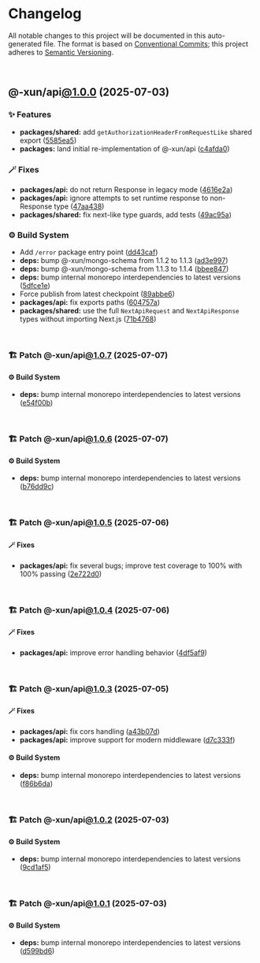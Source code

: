 # Changelog

All notable changes to this project will be documented in this auto-generated
file. The format is based on [Conventional Commits][1];
this project adheres to [Semantic Versioning][2].

<br />

## @-xun/api[@1.0.0][3] (2025-07-03)

### ✨ Features

- **packages/shared:** add `getAuthorizationHeaderFromRequestLike` shared export ([5585ea5][4])
- **packages:** land initial re-implementation of @-xun/api ([c4afda0][5])

### 🪄 Fixes

- **packages/api:** do not return Response in legacy mode ([4616e2a][6])
- **packages/api:** ignore attempts to set runtime response to non-Response type ([47aa438][7])
- **packages/shared:** fix next-like type guards, add tests ([49ac95a][8])

### ⚙️ Build System

- Add `/error` package entry point ([dd43caf][9])
- **deps:** bump @-xun/mongo-schema from 1.1.2 to 1.1.3 ([ad3e997][10])
- **deps:** bump @-xun/mongo-schema from 1.1.3 to 1.1.4 ([bbee847][11])
- **deps:** bump internal monorepo interdependencies to latest versions ([5dfce1e][12])
- Force publish from latest checkpoint ([89abbe6][13])
- **packages/api:** fix exports paths ([604757a][14])
- **packages/shared:** use the full `NextApiRequest` and `NextApiResponse` types without importing Next.js ([71b4768][15])

<br />

### 🏗️ Patch @-xun/api[@1.0.7][16] (2025-07-07)

#### ⚙️ Build System

- **deps:** bump internal monorepo interdependencies to latest versions ([e54f00b][17])

<br />

### 🏗️ Patch @-xun/api[@1.0.6][18] (2025-07-07)

#### ⚙️ Build System

- **deps:** bump internal monorepo interdependencies to latest versions ([b76dd9c][19])

<br />

### 🏗️ Patch @-xun/api[@1.0.5][20] (2025-07-06)

#### 🪄 Fixes

- **packages/api:** fix several bugs; improve test coverage to 100% with 100% passing ([2e722d0][21])

<br />

### 🏗️ Patch @-xun/api[@1.0.4][22] (2025-07-06)

#### 🪄 Fixes

- **packages/api:** improve error handling behavior ([4df5af9][23])

<br />

### 🏗️ Patch @-xun/api[@1.0.3][24] (2025-07-05)

#### 🪄 Fixes

- **packages/api:** fix cors handling ([a43b07d][25])
- **packages/api:** improve support for modern middleware ([d7c333f][26])

#### ⚙️ Build System

- **deps:** bump internal monorepo interdependencies to latest versions ([f86b6da][27])

<br />

### 🏗️ Patch @-xun/api[@1.0.2][28] (2025-07-03)

#### ⚙️ Build System

- **deps:** bump internal monorepo interdependencies to latest versions ([9cd1af5][29])

<br />

### 🏗️ Patch @-xun/api[@1.0.1][30] (2025-07-03)

#### ⚙️ Build System

- **deps:** bump internal monorepo interdependencies to latest versions ([d599bd6][31])

[1]: https://conventionalcommits.org
[2]: https://semver.org
[3]: https://github.com/Xunnamius/api-utils/compare/@-xun/api@0.0.0-init...@-xun/api@1.0.0
[4]: https://github.com/Xunnamius/api-utils/commit/5585ea57aa67c979523ec530243ab41d89ed5961
[5]: https://github.com/Xunnamius/api-utils/commit/c4afda0d61461e2b8dbcd661149b30468970d4eb
[6]: https://github.com/Xunnamius/api-utils/commit/4616e2ae80d6d3bce050b940e4676a500ab6af1b
[7]: https://github.com/Xunnamius/api-utils/commit/47aa438b6e2fa7eafca197bd09da4c9971b3c552
[8]: https://github.com/Xunnamius/api-utils/commit/49ac95a31e0bee5f9dee84ee70041edf855c2277
[9]: https://github.com/Xunnamius/api-utils/commit/dd43caf0e5d04049aa699f225be601c9952cb596
[10]: https://github.com/Xunnamius/api-utils/commit/ad3e99709163d81914d87de39a452ddad00e77b9
[11]: https://github.com/Xunnamius/api-utils/commit/bbee847846ea7aea6b822dc90669b88000adcba8
[12]: https://github.com/Xunnamius/api-utils/commit/5dfce1e73feac3dc40d1dbf743ce9af406dbb386
[13]: https://github.com/Xunnamius/api-utils/commit/89abbe6937ec39fc9d2eb19430d0e8d5b1321810
[14]: https://github.com/Xunnamius/api-utils/commit/604757a04c1246bf80c15a6caaa0e98300681eba
[15]: https://github.com/Xunnamius/api-utils/commit/71b4768957b597ca1b5c617189c9042977d621ab
[16]: https://github.com/Xunnamius/api-utils/compare/@-xun/api@1.0.6...@-xun/api@1.0.7
[17]: https://github.com/Xunnamius/api-utils/commit/e54f00bd22821c4a3bb2bb3ee43d97edd4f401b8
[18]: https://github.com/Xunnamius/api-utils/compare/@-xun/api@1.0.5...@-xun/api@1.0.6
[19]: https://github.com/Xunnamius/api-utils/commit/b76dd9ce0c2f50b330ae9c85d99704442be6f0bd
[20]: https://github.com/Xunnamius/api-utils/compare/@-xun/api@1.0.4...@-xun/api@1.0.5
[21]: https://github.com/Xunnamius/api-utils/commit/2e722d034f9cb0ae52b9bcfca02dfa6ae9de0080
[22]: https://github.com/Xunnamius/api-utils/compare/@-xun/api@1.0.3...@-xun/api@1.0.4
[23]: https://github.com/Xunnamius/api-utils/commit/4df5af90e8c8c183b6b76a3742f17a8028208836
[24]: https://github.com/Xunnamius/api-utils/compare/@-xun/api@1.0.2...@-xun/api@1.0.3
[25]: https://github.com/Xunnamius/api-utils/commit/a43b07d9c7bde1fd369f583f8592e9f5cbe4c101
[26]: https://github.com/Xunnamius/api-utils/commit/d7c333f400df0a05008510842532ddd95e9fc938
[27]: https://github.com/Xunnamius/api-utils/commit/f86b6da3746432264ea1e1b00e1751b0fe171fe2
[28]: https://github.com/Xunnamius/api-utils/compare/@-xun/api@1.0.1...@-xun/api@1.0.2
[29]: https://github.com/Xunnamius/api-utils/commit/9cd1af53c9f08bf74ac71b1f8924f654c5cc5c2f
[30]: https://github.com/Xunnamius/api-utils/compare/@-xun/api@1.0.0...@-xun/api@1.0.1
[31]: https://github.com/Xunnamius/api-utils/commit/d599bd64b164b6e85a698e3eb503c87928b45e16
